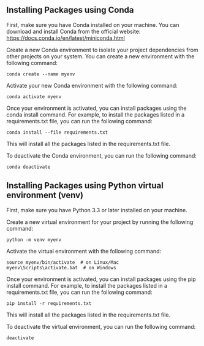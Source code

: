 ## Installing Packages using Conda

First, make sure you have Conda installed on your machine. You can download and install Conda from the official website: https://docs.conda.io/en/latest/miniconda.html

Create a new Conda environment to isolate your project dependencies from other projects on your system. You can create a new environment with the following command:

```
conda create --name myenv
```

Activate your new Conda environment with the following command:

```
conda activate myenv
```

Once your environment is activated, you can install packages using the conda install command. For example, to install the packages listed in a requirements.txt file, you can run the following command:

```
conda install --file requirements.txt
```

This will install all the packages listed in the requirements.txt file.

To deactivate the Conda environment, you can run the following command:

```
conda deactivate
```

## Installing Packages using Python virtual environment (venv)

First, make sure you have Python 3.3 or later installed on your machine.

Create a new virtual environment for your project by running the following command:


```
python -m venv myenv
```

Activate the virtual environment with the following command:

```
source myenv/bin/activate  # on Linux/Mac
myenv\Scripts\activate.bat  # on Windows
```

Once your environment is activated, you can install packages using the pip install command. For example, to install the packages listed in a requirements.txt file, you can run the following command:

```
pip install -r requirements.txt
```

This will install all the packages listed in the requirements.txt file.

To deactivate the virtual environment, you can run the following command:

```
deactivate
```
